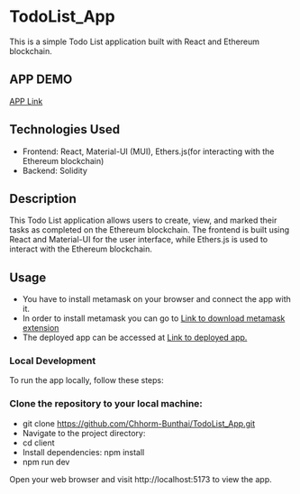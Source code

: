 # TodoList_App

This is a simple Todo List application built with React and Ethereum blockchain.
## APP DEMO
[APP Link](https://bunthai-todolist-five.vercel.app/)

## Technologies Used

- Frontend: React, Material-UI (MUI), Ethers.js(for interacting with the Ethereum blockchain)
- Backend: Solidity

## Description

This Todo List application allows users to create, view, and marked their tasks as completed on the Ethereum blockchain. The frontend is built using React and Material-UI for the user interface, while Ethers.js is used to interact with the Ethereum blockchain.

## Usage

- You have to install metamask on your browser and connect the app with it.
- In order to install metamask you can go to [Link to download metamask extension](https://chromewebstore.google.com/detail/metamask/nkbihfbeogaeaoehlefnkodbefgpgknn)<br>
- The deployed app can be accessed at [Link to deployed app.](https://bunthai-todolist-blockchain.vercel.app/)

### Local Development

To run the app locally, follow these steps:

### Clone the repository to your local machine:

- git clone https://github.com/Chhorm-Bunthai/TodoList_App.git
- Navigate to the project directory:
- cd client
- Install dependencies: npm install
- npm run dev

Open your web browser and visit http://localhost:5173 to view the app.
